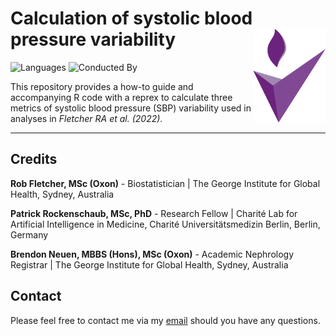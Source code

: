 # Calculation of systolic blood pressure variability <a href='https://www.georgeinstitute.org'><img src='figs/tgi.png' align="right" height="150" /></a>

<!-- badges: start -->
![Languages](https://img.shields.io/badge/Languages-R-6498d3)
![Conducted By](https://img.shields.io/badge/Conducted%20By-The%20George%20Institute%20for%20Global%20Health-72297c)
<!-- badges: end -->

This repository provides a how-to guide and accompanying R code with a reprex to calculate three metrics of systolic blood pressure (SBP) variability used in analyses in *Fletcher RA et al. (2022)*.


-----

## Credits

**Rob Fletcher, MSc (Oxon)** - Biostatistician | The George Institute for Global Health, Sydney, Australia

**Patrick Rockenschaub, MSc, PhD** - Research Fellow | Charité Lab for Artificial Intelligence in Medicine, Charité Universitätsmedizin Berlin, Berlin, Germany

**Brendon Neuen, MBBS (Hons), MSc (Oxon)** - Academic Nephrology Registrar | The George Institute for Global Health, Sydney, Australia

## Contact

Please feel free to contact me via my [email](mailto:rfletcher@georgeinstitute.org.au?subject=Inquiry) should you have any questions.
